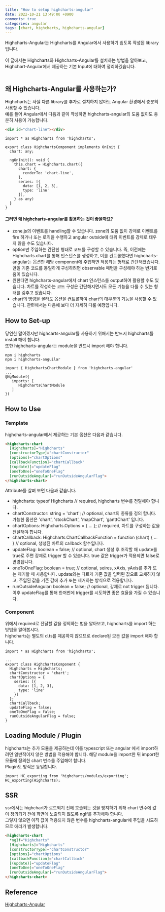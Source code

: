 ```yaml
---
title: "How to setup highcharts-angular"
date: 2022-10-21 13:49:00 +0900
comments: true
categories: angular
tags: [chart, highcharts, highcharts-angular]
---
```


Highcharts-Angular는 Highcharts를 Angular에서 사용하기 쉽도록 작성된 library 입니다.<br/>
<br/>
이 글에서는 Highcharts와 Highcharts-Angular를 설치하는 방법을 알아보고,<br/>
Highchart-Angular에서 제공하는 기본 Input에 대하여 정리하겠습니다.<br/>
<br/>

## 왜 Highcharts-Angular를 사용하는가?
Highcharts는 사실 다른 library를 추가로 설치하지 않아도 Angular 환경에서 충분히 사용할 수 있습니다.<br/>
예를 들어 Angular에서 다음과 같이 작성하면 highcharts-angular의 도움 없이도 충분히 사용이 가능합니다.<br/>

```html
<div id="chart-line"></div>
```

```tsx
import * as Highcharts from 'highcharts';

export class HighchartsComponent implements OnInit {
  chart: any;

  ngOnInit(): void {
    this.chart = Highcharts.chart({
      chart: {
        renderTo: 'chart-line',
      },
      series: [{
        data: [1, 2, 3],
        type: 'line'
      }],
    } as any)
  }
}
```

#### 그러면 왜 highcharts-angular를 활용하는 것이 좋을까요?
- zone.js의 이벤트를 handling할 수 있습니다. zone의 도움 없이 강제로 이벤트를 fire 하거나 또는 로직을 수행하고 angular outside에 태워 이벤트를 강제로 태우지 않을 수도 있습니다.<br/>
- option만 주입하는 간단한 형태로 코드를 구성할 수 있습니다. 즉, 이전에는 Highcharts.chart를 통해 인스턴스를 생성하고, 이를 컨트롤했다면 highcharts-angular는 옵션만 해당 component에 주입하면 적용되는 형태로 간단해졌습니다. 만일 기존 코드를 동일하게 구성하려면 observable 패턴을 구성해야 하는 번거로움이 있습니다.<br/>
- 원한다면 highcharts-angular에서 chart 인스턴스를 output하여 활용할 수도 있습니다. 차트를 작성하는 코드 구성은 간단해지면서도 모든 기능을 다룰 수 있는 형태를 갖추고 있습니다.<br/>
- chart의 명령을 몰라도 옵션을 컨트롤하여 chart의 대부분의 기능을 사용할 수 있습니다. 관련해서는 다음에 보다 더 자세히 다룰 예정입니다.<br/>


## How to Set-up

당연한 말이겠지만 highcarts-angular를 사용하기 위해서는 반드시 highcharts를 install 해야 합니다.<br/>
또한 highcharts-angular는 module을 반드시 import 해야 합니다.<br/>

```
npm i highcharts
npm i highcharts-anguilar
```

```tsx
import { HighchartsChartModule } from 'highcharts-angular'
...
@NgModule({
   imports: [
      HighchartsChartModule
   ]
})
```

## How to Use

### Template
highcharts-angular에서 제공하는 기본 옵션은 다음과 같습니다.<br/>

```html
<highcharts-chart 
  [Highcharts]="Highcharts"
  [constructorType]="chartConstructor"
  [options]="chartOptions"
  [callbackFunction]="chartCallback"
  [(update)]="updateFlag"
  [oneToOne]="oneToOneFlag"
  [runOutsideAngular]="runOutsideAngularFlag">
</highcharts-chart>

```

Attribute를 살펴 보면 다음과 같습니다.<br/>
- highcharts: typeof Highcharts // required, highcharts 변수를 전달해야 합니다.<br/>
- chartConstructor: string = 'chart'; // optional, chart의 종류를 정의 합니다. 가능한 옵션은 'chart', 'stockChart', 'mapChart', 'ganttChart' 입니다.<br/>
- chartOptions: Highcharts.Options = { ... }; // required, 차트를 구성하는 값을 전달해야 합니다.<br/>
- chartCallback: Highcharts.ChartCallbackFunction = function (chart) { ... } // optional, 생성된 차트의 callback 함수입니다.<br/>
- updateFlag: boolean = false; // optional, chart 생성 후 조작할 때 update를 true로 주면 강제로 trigger 할 수 있습니다. true 값은 trigger가 적용되면 false로 변경됩니다.<br/>
- oneToOneFlag: boolean = true; // optional, seires, xAxis, yAxis를 추가 또는 제거할 때 사용합니다. update와는 다르게 기존 값을 입력된 값으로 교체하지 않고, 주입된 값을 기존 값에 추가 또는 제거하는 방식으로 적용합니다.<br/>
- runOutsideAngular: boolean = false; // optional, 강제로 not trigger 됩니다. 이후 updateFlag를 통해 한꺼번에 trigger를 시도하면 좋은 효율을 가질 수 있습니다. <br/>


### Component

위에서 required로 전달할 값을 정의하는 법을 알아보고, highcharts를 import 하는 방법을 알아봅시다.<br/>
highcharts는 별도의 d.ts를 제공하지 않으므로 declare된 모든 값을 import 해야 합니다.<br/>


```tsx
import * as Highcharts from 'highcharts';

...
export class HighchartsComponent {
  Highcharts = Highcharts;
  chartConstructor = 'chart';
  chartOptions = {
    series: [{
      data: [1, 2, 3],
      type: 'line'
    }]
  };
  chartCallback;
  updateFlag = false;
  oneToOneFlag = false;
  runOutsideAngularFlag = false;
}

```

## Loading Module / Plugin
highcharts는 추가 모듈을 제공하는데 이를 typescript 또는 angular 에서 import하려면 일반적이지 않은 방법을 적용해야 합니다. 해당 module을 import한 뒤 import한 모듈에 정의한 chart 변수를 주입해야 합니다. <br/>
Plugin도 방식은 동일합니다.<br/>


```tsx
import HC_exporting from 'highcharts/modules/exporting';
HC_exporting(Highcharts);
```


## SSR
ssr에서는 highchart가 로드되기 전에 호출되는 것을 방지하기 위해 chart 변수에 값이 정의되기 전에 화면에 노출되지 않도록 ngIf를 추가해야 합니다. <br/>
그렇지 않으면 아직 값이 적용되지 않은 변수를 highcharts-angular에 주입을 시도하므로 에러가 발생합니다.

```html
<highcharts-chart 
  *ngIf="Highcharts"
  [Highcharts]="Highcharts"
  [constructorType]="chartConstructor"
  [options]="chartOptions"
  [callbackFunction]="chartCallback"
  [(update)]="updateFlag"
  [oneToOne]="oneToOneFlag"
  [runOutsideAngular]="runOutsideAngularFlag">
</highcharts-chart>
```

## Reference
[Highcharts-Angular](https://github.com/highcharts/highcharts-angular)
